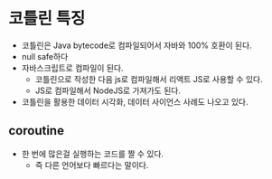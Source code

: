 # 코틀린 특징
* 코틀린은 Java bytecode로 컴파일되어서 자바와 100% 호환이 된다.
* null safe하다
* 자바스크립트로 컴파일이 된다.
  * 코틀린으로 작성한 다음 js로 컴파일해서 리액트 JS로 사용할 수 있다.
  * JS로 컴파일해서 NodeJS로 가져가도 된다.
* 코틀린을 활용한 데이터 시각화, 데이터 사이언스 사례도 나오고 있다.

## coroutine
* 한 번에 많은걸 실행하는 코드를 짤 수 있다.
  * 즉 다른 언어보다 빠르다는 말이다.
  

